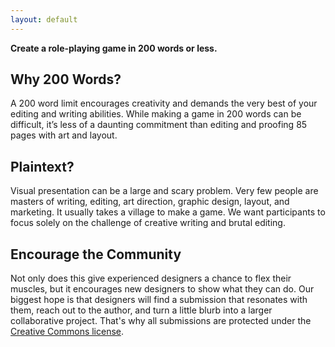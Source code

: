 ```yaml
---
layout: default
---
```


**Create a role-playing game in 200 words or less.**

## Why 200 Words?

A 200 word limit encourages creativity and demands the very best of your editing and writing abilities. While making a game in 200 words can be difficult, it’s less of a daunting commitment than editing and proofing 85 pages with art and layout.

## Plaintext?

Visual presentation can be a large and scary problem. Very few people are masters of writing, editing, art direction, graphic design, layout, and marketing. It usually takes a village to make a game. We want participants to focus solely on the challenge of creative writing and brutal editing.

## Encourage the Community

Not only does this give experienced designers a chance to flex their muscles, but it encourages new designers to show what they can do. Our biggest hope is that designers will find a submission that resonates with them, reach out to the author, and turn a little blurb into a larger collaborative project. That's why all submissions are protected under the [Creative Commons license](licensing).
